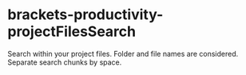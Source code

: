 # brackets-productivity-projectFilesSearch
Search within your project files. Folder and file names are considered. Separate search chunks by space.